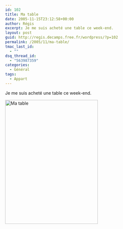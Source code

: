 ```yaml
---
id: 102
title: Ma table
date: 2005-11-15T23:12:58+00:00
author: Régis
excerpt: Je me suis acheté une table ce week-end.
layout: post
guid: http://regis.decamps.free.fr/wordpress/?p=102
permalink: /2005/11/ma-table/
tmac_last_id:
  - ""
dsq_thread_id:
  - "563987359"
categories:
  - Général
tags:
  - Appart
---
```

Je me suis acheté une table ce week-end.
  
<img src='http://blog.decamps.info/data/img_2548_table.jpg' width="300" height="400" alt="Ma table" />